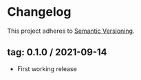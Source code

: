 # Changelog
This project adheres to [Semantic Versioning](http://semver.org/).

## tag: 0.1.0 / 2021-09-14
- First working release